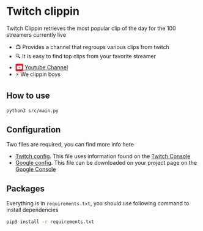 # Twitch clippin

Twitch Clippin retrieves the most popular clip of the day for the 100 streamers currently live

- 📺 Provides a channel that regroups various clips from twitch
- 🔍 It is easy to find top clips from your favorite streamer
- [<img src="https://raw.githubusercontent.com/edent/SuperTinyIcons/8a805e39049f04d22efe1eed8139d61c5e9a24cc/images/svg/youtube.svg" 
        width=20 
        style="transform: translateY(5px);"/> Youtube Channel
        ](https://www.youtube.com/channel/UCEZdxTHKiRrIbnCEfajOSCg)
- ⚡ We clippin boys

## How to use

```bash
python3 src/main.py
```

## Configuration

Two files are required, you can find more info here
- [Twitch config](/twitch.example.json). This file uses information found on the [Twitch Console](https://dev.twitch.tv/console)
- [Google config](/client_secrets.example.json). This file can be downloaded on your project page on the [Google Console](https://console.cloud.google.com/apis/credentials)

## Packages

Everything is in `requirements.txt`, you should use following command to install dependencies

```bash
pip3 install -r requirements.txt
```
